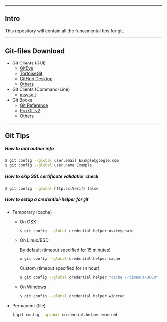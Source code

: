 
---
## Intro
This repository will contain all the fundamental tips for git.

---
## Git-files Download
* Git Clients (GUI)
    * [GitEye](http://www.collab.net/downloads/giteye)
    * [TortoiseGit](https://tortoisegit.org/download/)
    * [GitHub Desktop](https://desktop.github.com/)
    * [Others](http://git-scm.com/downloads/guis)
* Git Clients (Command-Line)
    * [msysgit](http://git-scm.com/downloads)
* Git Books
    * [Git Reference](http://git-scm.com/docs)
    * [Pro Git v2](http://git-scm.com/book/en/v2)
    * [Others](http://git-scm.com/doc/ext)

---
## Git Tips

##### How to add author info

```sh
$ git config --global user.email Example@google.com
$ git config --global user.name Example
```

##### How to skip SSL certificate validation check

```sh
$ git config --global http.sslVerify false
```

##### How to setup a credential-helper for git

* Temporary (cache)
    * On OSX

      ```sh
      $ git config --global credential.helper osxkeychain
      ```

    * On Linux/BSD

      By default (timeout specified for 15 minutes)
      ```sh
      $ git config --global credential.helper cache
      ```

      Custom (timeout specified for an hour)
      ```sh
      $ git config --global credential.helper "cache --timeout=3600"
      ```

    * On Windows

      ```sh
      $ git config --global credential.helper wincred
      ```

* Permanent (file)
  ```sh
  $ git config --global credential.helper wincred
  ```
